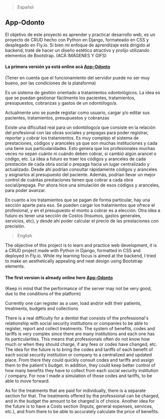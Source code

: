 > Español

## App-Odonto

El objetivo de este proyecto es aprender y practicar desarrollo web, es un proyecto de CRUD hecho con Python en Django, formateado en CSS y desplegado en Fly.io.
Si bien mi enfoque de aprendizaje está dirigido al backend, traté de hacer un diseño estético atractivo y prolijo utilizando elementos de Bootstrap. 
(ACÁ IMÁGENES Y GIFS)

#### La primera versión ya está online acá [App-Odonto](https://app-odonto.fly.dev/)
(Tener en cuenta que el funcionamiento del servidor puede no ser muy bueno, por las condiciones de la plataforma)

Es un sistema de gestión orientado a tratamientos odontológicos. La idea es que se puedan gestionar fácilmente los pacientes, tratamientos, presupuestos, cobranzas y gastos de un odontólogo/a.

Actualmente uno se puede registar como usuario, cargar y/o editar sus pacientes, tratamientos, presupuestos y cobranzas

Existe una dificultad real para un odontólogo/a que consiste en la relación del profesional con las obras sociales y prepagas para poder registrar, reportar y cobrar los tratamientos.
Es muy complejo el sistema de prestaciones, códigos y aranceles ya que son muchas instituciones y cada una tiene sus particularidades. Esto genera que los profesionales muchas veces no sepan cuánto ni cuándo deben cobrar, si cambió algún arancel o código, etc.
La idea a futuro es traer los códigos y aranceles de cada prestación de cada obra social o prepaga hacia un lugar centralizado y actualizado.
Desde ahí podrían consultar rápidamente códigos y aranceles y asignarlos al presupuesto del paciente. Además, podrían llevar un mejor control de cuántas prestaciones tienen que cobrar a cada obra social/prepaga.
Por ahora hice una simulación de esos códigos y aranceles, para poder avanzar.

En cuanto a los tratamientos que se pagan de forma particular, hay una sección aparte para eso. Se pueden cargar los tratamientos que ofrece el profesional, y en el presupuesto el monto a cobrar es a elección.
Otra idea a futuro es tener una sección de Costos (Insumos, gastos generales, servicios, etc), y desde ahí poder calcular el precio de las prestaciones con precisión.

> English

The objective of this project is to learn and practice web development, it is a CRUD project made with Python in Django, formatted in CSS and deployed in Fly.io.
While my learning focus is aimed at the backend, I tried to make an aesthetically appealing and neat design using Bootstrap elements.

#### The first version is already online here [App-Odonto](https://app-odonto.fly.dev/)
(Keep in mind that the performance of the server may not be very good, due to the conditions of the platform)

Currently one can register as a user, load and/or edit their patients, treatments, budgets and collections

There is a real difficulty for a dentist that consists of the professional's relationship with social security institutions or companies to be able to register, report and collect treatments.
The system of benefits, codes and tariffs is very complex since there are many institutions and each one has its particularities. This means that professionals often do not know how much or when they should charge, if any fees or codes have changed, etc.
The idea for the future is to bring the codes and tariffs of each benefit of each social security institution or company to a centralized and updated place.
From there they could quickly consult codes and tariffs and assign them to the patient's budget. In addition, they could keep better control of how many benefits they have to collect from each social security institution / company.
For now I made a simulation of those codes and tariffs, to be able to move forward.

As for the treatments that are paid for individually, there is a separate section for that. The treatments offered by the professional can be charged, and in the budget the amount to be charged is of choice.
Another idea for the future is to have a Costs section (Inputs, general expenses, services, etc.), and from there to be able to accurately calculate the price of benefits.
